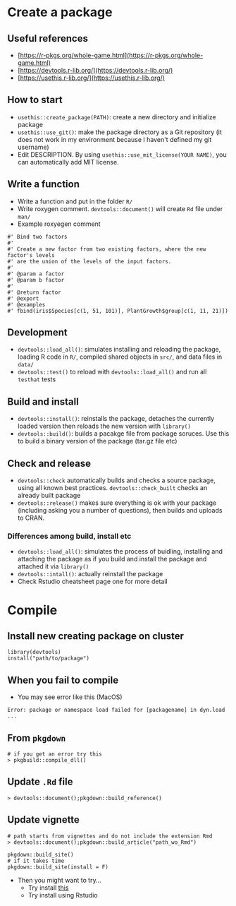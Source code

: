 # Create a package
## Useful references
* [https://r-pkgs.org/whole-game.html](https://r-pkgs.org/whole-game.html)
* [https://devtools.r-lib.org/](https://devtools.r-lib.org/)
* [https://usethis.r-lib.org/](https://usethis.r-lib.org/)

## How to start
* `usethis::create_package(PATH)`: create a new directory and initialize package
* `usethis::use_git()`: make the package directory as a Git repository (it does not work in my environment because I haven't defined my git username)
* Edit DESCRIPTION. By using `usethis::use_mit_license(YOUR NAME)`, you can automatically add MIT license. 

## Write a function
* Write a function and put in the folder `R/`
* Write roxygen comment. `devtools::document()` will create `Rd` file under `man/`
* Example roxyegen comment

```
#' Bind two factors
#'
#' Create a new factor from two existing factors, where the new factor's levels
#' are the union of the levels of the input factors.
#'
#' @param a factor
#' @param b factor
#'
#' @return factor
#' @export
#' @examples
#' fbind(iris$Species[c(1, 51, 101)], PlantGrowth$group[c(1, 11, 21)])
```

## Development
* `devtools::load_all()`: simulates installing and reloading the package, loading R code in `R/`, compiled shared objects in `src/`, and data files in `data/`
* `devtools::test()` to reload with `devtools::load_all()` and run all `testhat` tests

## Build and install
* `devtools::install()`: reinstalls the package, detaches the currently loaded version then reloads the new version with `library()`
* `devtools::build()`: builds a pacakge file from package soruces. Use this to build a binary version of the package (tar.gz file etc)

## Check and release
* `devtools::check` automatically builds and checks a source package, using all known best practices. `devtools::check_built` checks an already built package
* `devtools::release()` makes sure everything is ok with your package (including asking you a number of questions), then builds and uploads to CRAN.


### Differences among build, install etc
* `devtools::load_all()`: simulates the process of buidling, installing and attaching the package as if you build and install the package and attached it via `library()`
* `devtools::intall()`: actually reinstall the package
* Check Rstudio cheatsheet page one for more detail


# Compile
## Install new creating package on cluster
```
library(devtools)
install("path/to/package")
```


## When you fail to compile
* You may see error like this (MacOS)

```
Error: package or namespace load failed for [packagename] in dyn.load ...
```

## From `pkgdown`

```
# if you get an error try this
> pkgbuild::compile_dll()
```

## Update `.Rd` file
```
> devtools::document();pkgdown::build_reference()
```

## Update vignette
```
# path starts from vignettes and do not include the extension Rmd
> devtools::document();pkgdown::build_article("path_wo_Rmd")
```

```
pkgdown::build_site()
# if it takes time
pkgdown::build_site(install = F)
```

* Then you might want to try...
	* Try install [this][1]
	* Try install using Rstudio

	
[1]:https://github.com/coatless/r-macos-rtools